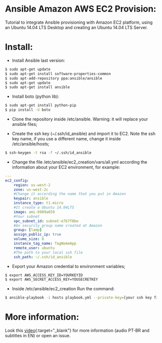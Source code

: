 # Ansible Amazon AWS EC2 Provision:
Tutorial to integrate Ansible provisioning with Amazon EC2 platform, using an Ubuntu 14.04 LTS Desktop and creating an Ubuntu 14.04 LTS Server.

# Install:
- Install Ansible last version:
```sh
$ sudo apt-get update
$ sudo apt-get install software-properties-common
$ sudo apt-add-repository ppa:ansible/ansible
$ sudo apt-get update
$ sudo apt-get install ansible
```
- Install boto (python lib):
```sh
$ sudo apt-get install python-pip
$ pip install -U boto
```
- Clone the repository inside /etc/ansible. Warning: it will replace your ansible files;

- Create the ssh key (~/.ssh/id_ansible) and import it to EC2. Note the ssh key name, if you use a different name, change it inside /etc/ansible/hosts;
```sh
$ ssh-keygen -t rsa -f ~/.ssh/id_ansible
```

- Change the file /etc/ansible/ec2_creation/vars/all.yml according the information about your EC2 environment, for example:
```yml
---
ec2_config:
    region: us-west-2
    zone: us-west-2c
    #Change it according the name that you put in Amazon
    keypair: ansible
    instance_type: t1.micro
    #It create a Ubuntu 14.04LTS
    image: ami-6989a659
    #Your subnet
    vpc_subnet_id: subnet-e7b7f8be
    #An security group name created at Amazon
    group: [lamp]
    assign_public_ip: true
    volume_size: 8
    instance_tag_name: TagNomeApp
    remote_user: ubuntu
    #The path to your local ssh file
    ssh_path: ~/.ssh/id_ansible
```

- Export your Amazon credential to environment variables;
```sh
$ export AWS_ACCESS_KEY_ID=YOURKEYID
$ export AWS_SECRET_ACCESS_KEY=YOUSECRETKEY
```
- Inside /etc/ansible/ec2_creation Run the command: 
```sh
$ ansible-playbook -i hosts playbook.yml --private-key=[your ssh key file] -vvvv
```

# More information:
Look this [video](https://www.youtube.com/watch?v=sffE27WdUY8){:target="_blank"} for more information (audio PT-BR and subtitles in EN) or open an issue.
